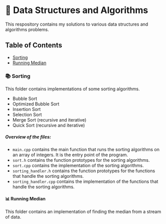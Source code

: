 # 📔 Data Structures and Algorithms
This respository contains my solutions to various data structures and algorithms problems.

## Table of Contents
- [Sorting](#-sorting)
- [Running Median](#-running-median)

### 📚 Sorting
 This folder contains implementations of some sorting algorithms.
- Bubble Sort
- Optimized Bubble Sort
- Insertion Sort
- Selection Sort
- Merge Sort (recursive and iterative) 
- Quick Sort (recursive and iterative)

##### Overview of the files:
- `main.cpp` contains the main function that runs the sorting algorithms on an array of integers. It is the entry point of the program.
- `sort.h` contains the function prototypes for the sorting algorithms.
- `sort.cpp` contains the implementation of the sorting algorithms.
- `sorting_handler.h` contains the function prototypes for the functions that handle the sorting algorithms.
- `sorting_handler.cpp` contains the implementation of the functions that handle the sorting algorithms.

#### 📊 Running Median
 This folder contains an implementation of finding the median from a stream of data.
 
